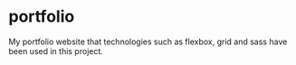 # portfolio
My portfolio website that technologies such as flexbox, grid and sass have been used in this project.
